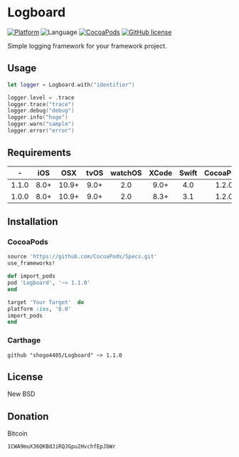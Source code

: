 # Logboard
[![Platform](https://img.shields.io/cocoapods/p/Logboard.svg?style=flat)](http://cocoapods.org/pods/Logboard)
![Language](https://img.shields.io/badge/language-Swift%204.0-orange.svg)
[![CocoaPods](https://img.shields.io/cocoapods/v/Logboard.svg?style=flat)](http://cocoapods.org/pods/Logboard)
[![GitHub license](https://img.shields.io/badge/license-New%20BSD-blue.svg)](https://raw.githubusercontent.com/shogo4405/lf.swift/master/LICENSE.txt)

Simple logging framework for your framework project.

## Usage
```swift
let logger = Logboard.with("identifier")

logger.level = .trace
logger.trace("trace")
logger.debug("debug")
logger.info("hoge")
logger.warn("sample")
logger.error("error")
```

## Requirements
|-|iOS|OSX|tvOS|watchOS|XCode|Swift|CocoaPods|Carthage|
|:----:|:----:|:----:|:----:|:----:|:----:|:----:|:----:|:----:|
|1.1.0|8.0+|10.9+|9.0+|2.0|9.0+|4.0|1.2.0|0.20.0+|
|1.0.0|8.0+|10.9+|9.0+|2.0|8.3+|3.1|1.2.0|0.20.0+|

## Installation
### CocoaPods
```rb
source 'https://github.com/CocoaPods/Specs.git'
use_frameworks!

def import_pods
pod 'Logboard', '~> 1.1.0'
end

target 'Your Target'  do
platform :ios, '8.0'
import_pods
end
```
### Carthage
```
github "shogo4405/Logboard" ~> 1.1.0
```

## License
New BSD

## Donation
Bitcoin
```txt
1CWA9muX36QKBdJiRQJGpu2HvchfEpJbWr
```

